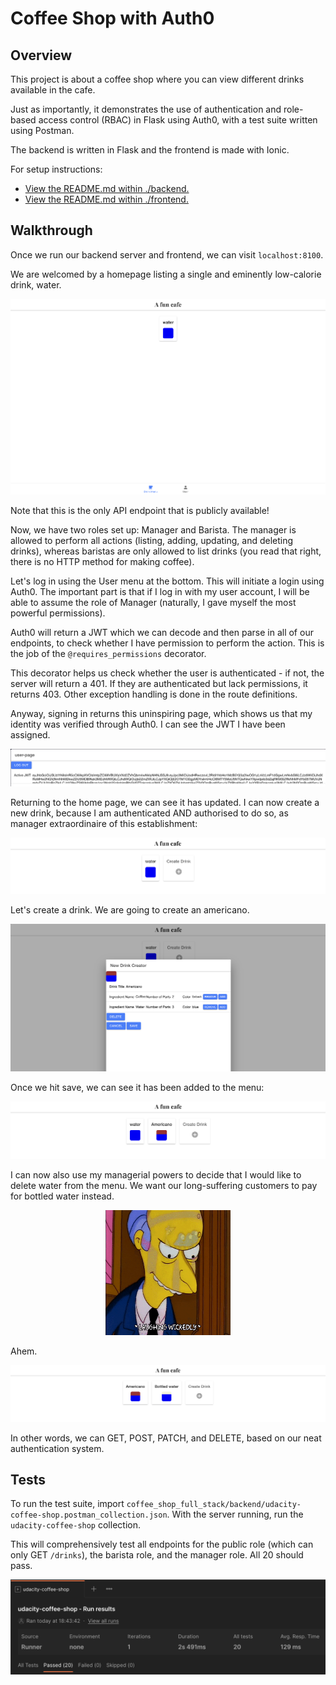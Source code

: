 # Coffee Shop with Auth0
## Overview
This project is about a coffee shop where you can view different drinks available in the cafe. 

Just as importantly, it demonstrates the use of authentication and role-based access control (RBAC) in Flask using Auth0, with a test suite written using Postman.

The backend is written in Flask and the frontend is made with Ionic.

For setup instructions:
- [View the README.md within ./backend.](./backend/README.md)
- [View the README.md within ./frontend.](./frontend/README.md)

## Walkthrough
Once we run our backend server and frontend, we can visit `localhost:8100`. 

We are welcomed by a homepage listing a single and eminently low-calorie drink, water.

![](readme_assets/home.png)

Note that this is the only API endpoint that is publicly available!

Now, we have two roles set up: Manager and Barista. The manager is allowed to perform all actions (listing, adding, updating, and deleting drinks), whereas baristas are only allowed to list drinks (you read that right, there is no HTTP method for making coffee).

Let's log in using the User menu at the bottom. This will initiate a login using Auth0. The important part is that if I log in with my user account, I will be able to assume the role of Manager (naturally, I gave myself the most powerful permissions). 

Auth0 will return a JWT which we can decode and then parse in all of our endpoints, to check whether I have permission to perform the action. This is the job of the `@requires_permissions` decorator. 

This decorator helps us check whether the user is authenticated - if not, the server will return a 401. If they are authenticated but lack permissions, it returns 403. Other exception handling is done in the route definitions.

Anyway, signing in returns this uninspiring page, which shows us that my identity was verified through Auth0. I can see the JWT I have been assigned.

![](readme_assets/successful_signin.png)

Returning to the home page, we can see it has updated. I can now create a new drink, because I am authenticated AND authorised to do so, as manager extraordinaire of this establishment:

![](readme_assets/manager_home.png)

Let's create a drink. We are going to create an americano. 

![](readme_assets/americano.png)

Once we hit save, we can see it has been added to the menu:

![](readme_assets/americano_added.png)

I can now also use my managerial powers to decide that I would like to delete water from the menu. We want our long-suffering customers to pay for bottled water instead.

<p align="center">
<img src="readme_assets/evil_laugh.gif" width="200" height="200"/>
</p>

Ahem. 

![](readme_assets/bottled_water.png)

In other words, we can GET, POST, PATCH, and DELETE, based on our neat authentication system. 

## Tests
To run the test suite, import `coffee_shop_full_stack/backend/udacity-coffee-shop.postman_collection.json`. With the server running, run the `udacity-coffee-shop` collection. 

This will comprehensively test all endpoints for the public role (which can only GET `/drinks`), the barista role, and the manager role. All 20 should pass.

![](readme_assets/test_results.png)